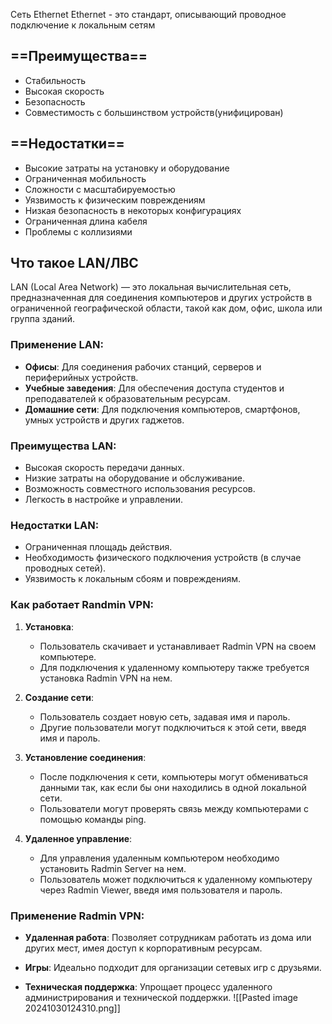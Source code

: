 Сеть Ethernet 
Ethernet - это стандарт, описывающий проводное подключение к локальным сетям 
## ==Преимущества==
- Стабильность 
- Высокая скорость 
- Безопасность 
- Совместимость с большинством устройств(унифицирован)
## ==Недостатки== 
- Высокие затраты на установку и оборудование
- Ограниченная мобильность
- Сложности с масштабируемостью
- Уязвимость к физическим повреждениям
- Низкая безопасность в некоторых конфигурациях
- Ограниченная длина кабеля
- Проблемы с коллизиями

## Что такое LAN/ЛВС
LAN (Local Area Network) — это локальная вычислительная сеть, предназначенная для соединения компьютеров и других устройств в ограниченной географической области, такой как дом, офис, школа или группа зданий.
### Применение LAN:
- **Офисы**: Для соединения рабочих станций, серверов и периферийных устройств.
- **Учебные заведения**: Для обеспечения доступа студентов и преподавателей к образовательным ресурсам.
- **Домашние сети**: Для подключения компьютеров, смартфонов, умных устройств и других гаджетов.
### Преимущества LAN:
- Высокая скорость передачи данных.
- Низкие затраты на оборудование и обслуживание.
- Возможность совместного использования ресурсов.
- Легкость в настройке и управлении.
### Недостатки LAN:
- Ограниченная площадь действия.
- Необходимость физического подключения устройств (в случае проводных сетей).
- Уязвимость к локальным сбоям и повреждениям.
### Как работает Randmin VPN:
1. **Установка**:
    
    - Пользователь скачивает и устанавливает Radmin VPN на своем компьютере.
    - Для подключения к удаленному компьютеру также требуется установка Radmin VPN на нем.
2. **Создание сети**:
    
    - Пользователь создает новую сеть, задавая имя и пароль.
    - Другие пользователи могут подключиться к этой сети, введя имя и пароль.
3. **Установление соединения**:
    
    - После подключения к сети, компьютеры могут обмениваться данными так, как если бы они находились в одной локальной сети.
    - Пользователи могут проверять связь между компьютерами с помощью команды ping.
4. **Удаленное управление**:
    
    - Для управления удаленным компьютером необходимо установить Radmin Server на нем.
    -  Пользователь может подключиться к удаленному компьютеру через Radmin Viewer, введя имя пользователя и пароль.
### Применение Radmin VPN:

- **Удаленная работа**: Позволяет сотрудникам работать из дома или других мест, имея доступ к корпоративным ресурсам.

- **Игры**: Идеально подходит для организации сетевых игр с друзьями.

- **Техническая поддержка**: Упрощает процесс удаленного администрирования и технической поддержки.
 ![[Pasted image 20241030124310.png]]
 